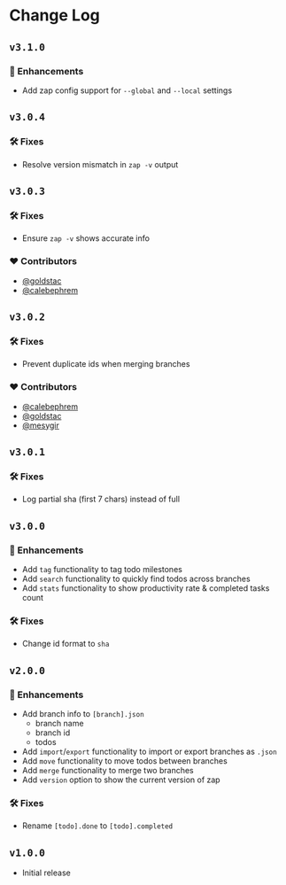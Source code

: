# Change Log

## `v3.1.0`

### 🚀 Enhancements

- Add zap config support for `--global` and `--local` settings

## `v3.0.4`

### 🛠️ Fixes

- Resolve version mismatch in `zap -v` output

## `v3.0.3`

### 🛠️ Fixes

- Ensure `zap -v` shows accurate info

### ❤️ Contributors

- [@goldstac](https://github.com/goldstac)
- [@calebephrem](https://github.com/calebephrem)

## `v3.0.2`

### 🛠️ Fixes

- Prevent duplicate ids when merging branches

### ❤️ Contributors

- [@calebephrem](https://github.com/calebephrem)
- [@goldstac](https://github.com/goldstac)
- [@mesygir](https://github.com/mesygir)

## `v3.0.1`

### 🛠️ Fixes

- Log partial sha (first 7 chars) instead of full

## `v3.0.0`

### 🚀 Enhancements

- Add `tag` functionality to tag todo milestones
- Add `search` functionality to quickly find todos across branches
- Add `stats` functionality to show productivity rate & completed tasks count

### 🛠️ Fixes

- Change id format to `sha`

## `v2.0.0`

### 🚀 Enhancements

- Add branch info to `[branch].json`
  - branch name
  - branch id
  - todos
- Add `import`/`export` functionality to import or export branches as `.json`
- Add `move` functionality to move todos between branches
- Add `merge` functionality to merge two branches
- Add `version` option to show the current version of zap

### 🛠️ Fixes

- Rename `[todo].done` to `[todo].completed`

## `v1.0.0`

- Initial release

